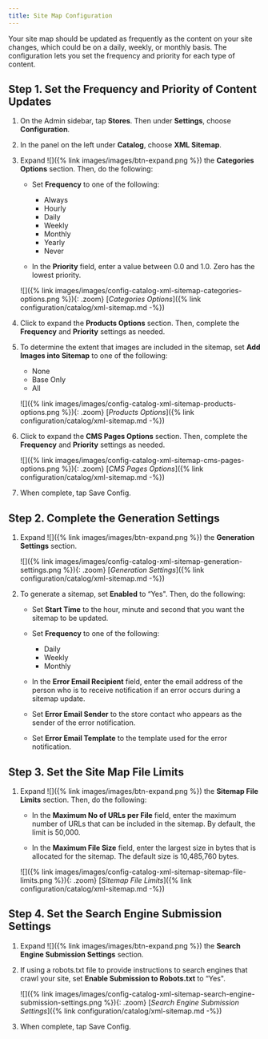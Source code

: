 ```yaml
---
title: Site Map Configuration
---
```


Your site map should be updated as frequently as the content on your site changes, which could be on a daily, weekly, or monthly basis. The configuration lets you set the frequency and priority for each type of content.

## Step 1. Set the Frequency and Priority of Content Updates

1. On the Admin sidebar, tap **Stores**. Then under **Settings**, choose **Configuration**.

1. In the panel on the left under **Catalog**, choose **XML Sitemap**.

1. Expand ![]({% link images/images/btn-expand.png %}) the **Categories Options** section. Then, do the following:

    * Set **Frequency** to one of the following:

        * Always
        * Hourly
        * Daily
        * Weekly
        * Monthly
        * Yearly
        * Never

    * In the **Priority** field, enter a value between 0.0 and 1.0. Zero has the lowest priority.

    ![]({% link images/images/config-catalog-xml-sitemap-categories-options.png %}){: .zoom}
    [*Categories Options*]({% link configuration/catalog/xml-sitemap.md -%})

1. Click to expand the **Products Options** section. Then, complete the **Frequency** and **Priority** settings as needed.

1. To determine the extent that images are included in the sitemap, set **Add Images into Sitemap** to one of the following:

    * None
    * Base Only
    * All

    ![]({% link images/images/config-catalog-xml-sitemap-products-options.png %}){: .zoom}
    [*Products Options*]({% link configuration/catalog/xml-sitemap.md -%})

1. Click to expand the **CMS Pages Options** section. Then, complete the **Frequency** and **Priority** settings as needed.

    ![]({% link images/images/config-catalog-xml-sitemap-cms-pages-options.png %}){: .zoom}
    [*CMS Pages Options*]({% link configuration/catalog/xml-sitemap.md -%})

1. When complete, tap <span class="btn">Save Config</span>.

## Step 2. Complete the Generation Settings

1. Expand ![]({% link images/images/btn-expand.png %}) the **Generation Settings** section.

    ![]({% link images/images/config-catalog-xml-sitemap-generation-settings.png %}){: .zoom}
    [*Generation Settings*]({% link configuration/catalog/xml-sitemap.md -%})

1. To generate a sitemap, set **Enabled** to “Yes". Then, do the following:

    * Set **Start Time** to the hour, minute and second that you want the sitemap to be updated.

    * Set **Frequency** to one of the following:

        * Daily
        * Weekly
        * Monthly

    * In the **Error Email Recipient** field, enter the email address of the person who is to receive notification if an error occurs during a sitemap update.

    * Set **Error Email Sender** to the store contact who appears as the sender of the error notification.

    * Set **Error Email Template** to the template used for the error notification.

## Step 3. Set the Site Map File Limits

1. Expand ![]({% link images/images/btn-expand.png %}) the **Sitemap File Limits** section. Then, do the following:

    * In the **Maximum No of URLs per File** field, enter the maximum number of URLs that can be included in the sitemap. By default, the limit is 50,000.

    * In the **Maximum File Size** field, enter the largest size in bytes that is allocated for the sitemap. The default size is 10,485,760 bytes.

    ![]({% link images/images/config-catalog-xml-sitemap-sitemap-file-limits.png %}){: .zoom}
    [*Sitemap File Limits*]({% link configuration/catalog/xml-sitemap.md -%})

## Step 4. Set the Search Engine Submission Settings

1. Expand ![]({% link images/images/btn-expand.png %}) the **Search Engine Submission Settings** section.

1. If using a robots.txt file to provide instructions to search engines that crawl your site, set **Enable Submission to Robots.txt** to “Yes".

    ![]({% link images/images/config-catalog-xml-sitemap-search-engine-submission-settings.png %}){: .zoom}
    [*Search Engine Submission Settings*]({% link configuration/catalog/xml-sitemap.md -%})

1. When complete, tap <span class="btn">Save Config</span>.
